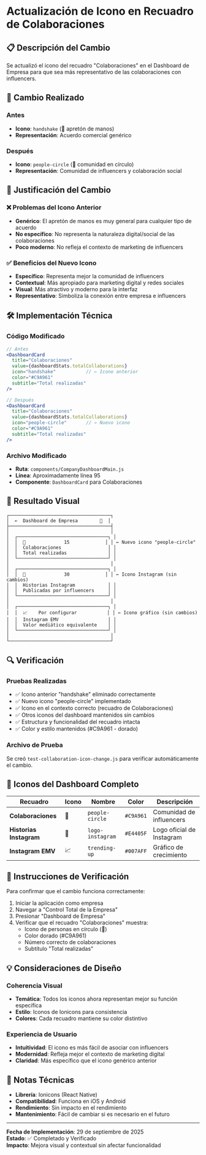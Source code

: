 # Actualización de Icono en Recuadro de Colaboraciones

## 📋 Descripción del Cambio

Se actualizó el icono del recuadro "Colaboraciones" en el Dashboard de Empresa para que sea más representativo de las colaboraciones con influencers.

## 🔄 Cambio Realizado

### Antes
- **Icono**: `handshake` (🤝 apretón de manos)
- **Representación**: Acuerdo comercial genérico

### Después  
- **Icono**: `people-circle` (👥 comunidad en círculo)
- **Representación**: Comunidad de influencers y colaboración social

## 🎯 Justificación del Cambio

### ❌ Problemas del Icono Anterior
- **Genérico**: El apretón de manos es muy general para cualquier tipo de acuerdo
- **No específico**: No representa la naturaleza digital/social de las colaboraciones
- **Poco moderno**: No refleja el contexto de marketing de influencers

### ✅ Beneficios del Nuevo Icono
- **Específico**: Representa mejor la comunidad de influencers
- **Contextual**: Más apropiado para marketing digital y redes sociales
- **Visual**: Más atractivo y moderno para la interfaz
- **Representativo**: Simboliza la conexión entre empresa e influencers

## 🛠️ Implementación Técnica

### Código Modificado
```jsx
// Antes
<DashboardCard
  title="Colaboraciones"
  value={dashboardStats.totalCollaborations}
  icon="handshake"           // ← Icono anterior
  color="#C9A961"
  subtitle="Total realizadas"
/>

// Después
<DashboardCard
  title="Colaboraciones"
  value={dashboardStats.totalCollaborations}
  icon="people-circle"       // ← Nuevo icono
  color="#C9A961"
  subtitle="Total realizadas"
/>
```

### Archivo Modificado
- **Ruta**: `components/CompanyDashboardMain.js`
- **Línea**: Aproximadamente línea 95
- **Componente**: `DashboardCard` para Colaboraciones

## 📱 Resultado Visual

```
┌─────────────────────────────────────┐
│  ←  Dashboard de Empresa        🔄  │
├─────────────────────────────────────┤
│                                     │
│  ┌─────────────────────────────────┐ │
│  │  👥              15             │ │ ← Nuevo icono "people-circle"
│  │  Colaboraciones                 │ │
│  │  Total realizadas               │ │
│  └─────────────────────────────────┘ │
│                                     │
│  ┌─────────────────────────────────┐ │
│  │  📱              30             │ │ ← Icono Instagram (sin cambios)
│  │  Historias Instagram            │ │
│  │  Publicadas por influencers     │ │
│  └─────────────────────────────────┘ │
│                                     │
│  ┌─────────────────────────────────┐ │
│  │  📈    Por configurar           │ │ ← Icono gráfico (sin cambios)
│  │  Instagram EMV                  │ │
│  │  Valor mediático equivalente    │ │
│  └─────────────────────────────────┘ │
│                                     │
└─────────────────────────────────────┘
```

## 🔍 Verificación

### Pruebas Realizadas
- ✅ Icono anterior "handshake" eliminado correctamente
- ✅ Nuevo icono "people-circle" implementado
- ✅ Icono en el contexto correcto (recuadro de Colaboraciones)
- ✅ Otros iconos del dashboard mantenidos sin cambios
- ✅ Estructura y funcionalidad del recuadro intacta
- ✅ Color y estilo mantenidos (#C9A961 - dorado)

### Archivo de Prueba
Se creó `test-collaboration-icon-change.js` para verificar automáticamente el cambio.

## 🎨 Iconos del Dashboard Completo

| Recuadro | Icono | Nombre | Color | Descripción |
|----------|-------|--------|-------|-------------|
| **Colaboraciones** | 👥 | `people-circle` | `#C9A961` | Comunidad de influencers |
| **Historias Instagram** | 📱 | `logo-instagram` | `#E4405F` | Logo oficial de Instagram |
| **Instagram EMV** | 📈 | `trending-up` | `#007AFF` | Gráfico de crecimiento |

## 🚀 Instrucciones de Verificación

Para confirmar que el cambio funciona correctamente:

1. Iniciar la aplicación como empresa
2. Navegar a "Control Total de la Empresa"
3. Presionar "Dashboard de Empresa"
4. Verificar que el recuadro "Colaboraciones" muestra:
   - Icono de personas en círculo (👥)
   - Color dorado (#C9A961)
   - Número correcto de colaboraciones
   - Subtítulo "Total realizadas"

## 💡 Consideraciones de Diseño

### Coherencia Visual
- **Temática**: Todos los iconos ahora representan mejor su función específica
- **Estilo**: Iconos de Ionicons para consistencia
- **Colores**: Cada recuadro mantiene su color distintivo

### Experiencia de Usuario
- **Intuitividad**: El icono es más fácil de asociar con influencers
- **Modernidad**: Refleja mejor el contexto de marketing digital
- **Claridad**: Más específico que el icono genérico anterior

## 📝 Notas Técnicas

- **Librería**: Ionicons (React Native)
- **Compatibilidad**: Funciona en iOS y Android
- **Rendimiento**: Sin impacto en el rendimiento
- **Mantenimiento**: Fácil de cambiar si es necesario en el futuro

---

**Fecha de Implementación**: 29 de septiembre de 2025  
**Estado**: ✅ Completado y Verificado  
**Impacto**: Mejora visual y contextual sin afectar funcionalidad